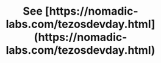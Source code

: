 <h1 align="center">See [https://nomadic-labs.com/tezosdevday.html](https://nomadic-labs.com/tezosdevday.html)</h1>
